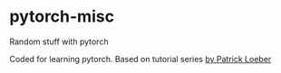 # pytorch-misc

Random stuff with pytorch

Coded for learning pytorch. Based on tutorial series [by Patrick Loeber](https://www.youtube.com/playlist?list=PLqnslRFeH2UrcDBWF5mfPGpqQDSta6VK4)
